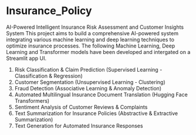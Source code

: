 # Insurance_Policy
AI-Powered Intelligent Insurance Risk Assessment and Customer Insights System
This project aims to build a comprehensive AI-powered system integrating various machine learning and deep learning techniques to optimize insurance processes.
The following Machine Learning, Deep Learning and Transformer models have been developed and intergated on a Streamlit app UI.
1. Risk Classification & Claim Prediction (Supervised Learning - Classification & Regression)
2. Customer Segmentation (Unsupervised Learning - Clustering)
3. Fraud Detection (Associative Learning & Anomaly Detection)
4. Automated Multilingual Insurance Document Translation (Hugging Face Transformers)
5. Sentiment Analysis of Customer Reviews & Complaints
6. Text Summarization for Insurance Policies (Abstractive & Extractive Summarization)
7. Text Generation for Automated Insurance Responses
